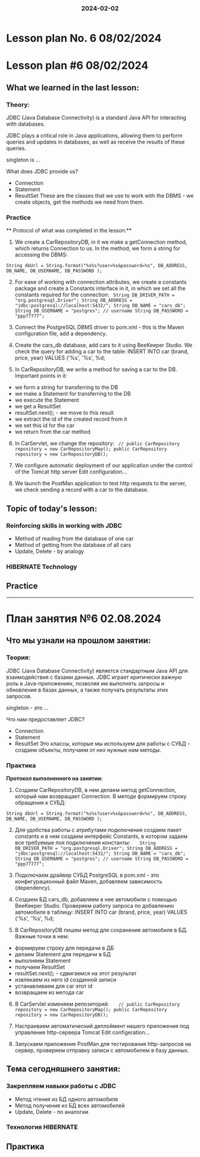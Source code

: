 
<h3 style="text-align: center; padding-bottom: 14px">2024-02-02</h3>

# Lesson plan No. 6 08/02/2024

# Lesson plan #6 08/02/2024

## What we learned in the last lesson:
### Theory:
JDBC (Java Database Connectivity) is a standard Java API for interacting with databases.

JDBC plays a critical role in Java applications, allowing them to perform queries and updates in databases, as well as receive the results of these queries.

singleton is ...

What does JDBC provide us?
* Connection
* Statement
* ResultSet
  These are the classes that we use to work with the DBMS - we create objects, get the methods we need from them.

### Practice
** Protocol of what was completed in the lesson:**
1. We create a CarRepositoryDB, in it we make a getConnection method, which returns Connection to us.
   In the method, we form a string for accessing the DBMS:

`String dbUrl = String.format("%s%s?user=%s&password=%s", DB_ADDRESS, DB_NAME, DB_USERNAME, DB_PASSWORD );`

2. For ease of working with connection attributes, we create a constants package and create a Constants interface in it, in which we set all the constants required for the connection:
   ` String DB_DRIVER_PATH = "org.postgresql.Driver";
   String DB_ADDRESS = "jdbc:postgresql://localhost:5432/";
   String DB_NAME = "cars_db";
   String DB_USERNAME = "postgres"; // username
   String DB_PASSWORD = "ppp77777";`

3. Connect the PostgreSQL DBMS driver to pom.xml - this is the Maven configuration file, add a dependency.

4. Create the cars_db database, add cars to it using BeeKeeper Studio.
   We check the query for adding a car to the table:
   INSERT INTO car (brand, price, year) VALUES ('%s', '%s', %d;

5. In CarRepositoryDB, we write a method for saving a car to the DB. Important points in it:
* we form a string for transferring to the DB
* we make a Statement for transferring to the DB
* we execute the Statement
* we get a ResultSet
* resultSet.next(); - we move to this result
* we extract the id of the created record from it
* we set this id for the car
* we return from the car method

6. In CarServlet, we change the repository:
   ` // public CarRepository repository = new CarRepositoryMap();
   public CarRepository repository = new CarRepositoryDB();`

7. We configure automatic deployment of our application under the control of the Tomcat http server
   Edit configuration...

8. We launch the PostMan application to test http requests to the server, we check sending a record with a car to the database.

## Topic of today's lesson:
### Reinforcing skills in working with JDBC
* Method of reading from the database of one car
* Method of getting from the database of all cars
* Update, Delete - by analogy

### HIBERNATE Technology

## Practice

___

# План занятия №6 02.08.2024

## Что мы узнали на прошлом занятии:
### Теория:
JDBC (Java Database Connectivity) является стандартным Java API для взаимодействия с базами данных. 
JDBC играет критически важную роль в Java-приложениях, позволяя им выполнять запросы и обновления в базах данных, а также получать результаты этих запросов.

singleton - это ...

Что нам предоставляет JDBC?
* Connection
* Statement
* ResultSet 
Это классы, которые мы используем для работы с СУБД - создаем объекты, получаем от них нужные нам методы. 

### Практика
**Протокол выполненного на занятии:**
1. Создаем CarRepositoryDB, в нем делаем метод getConnection, который нам возвращает Connection.
В методе формируем строку обращения к СУБД:

`String dbUrl = String.format("%s%s?user=%s&password=%s", DB_ADDRESS, DB_NAME, DB_USERNAME, DB_PASSWORD );`

2. Для удобства работы с атрибутами подключения создаем пакет constants и в нем создаем интерфейс Constants, в котором задаем все требуемые лоя подключения константы:
`   String DB_DRIVER_PATH = "org.postgresql.Driver";
   String DB_ADDRESS = "jdbc:postgresql://localhost:5432/";
   String DB_NAME = "cars_db";
   String DB_USERNAME = "postgres"; // username
   String DB_PASSWORD = "ppp77777";`

3. Подключаем драйвер СУБД PostgreSQL в pom.xml - это конфигурационный файл Maven, добавляем зависимость (dependency).

4. Создаем БД cars_db, добавляем в нее автомобили с помощью BeeKeeper Studio. 
Проверяем работу запроса по добавлению автомобиля в таблицу:
   INSERT INTO car (brand, price, year) VALUES ('%s', '%s', %d;

5. В CarRepositoryDB пишем метод для сохранения автомобиля в БД. Важные точки в нем:
* формируем строку для передачи в ДБ
* делаем Statement для передачи в БД
* выполняем Statement
* получаем ResultSet
* resultSet.next(); - сдвигаемся на этот результат
* извлекаем из него id созданной записи
* устанавливаем для car этот id
* возвращаем из метода car

6. В CarServlet изменяем репозиторий:
`   // public CarRepository repository = new CarRepositoryMap();
   public CarRepository repository = new CarRepositoryDB();`

7. Настраиваем автоматический деплоймент нашего приложения под управление http-сервера Tomcat
Edit configeration...

8. Запускаем приложение PostMan для тестирования http-запросов на сервер, проверяем отправку записи с автомобилем в базу данных.

## Тема сегодняшнего занятия:
### Закрепляем навыки работы с JDBC
* Метод чтения из БД одного автомобиля
* Метод получения из БД всех автомобилей
* Update, Delete - по аналогии

### Технология HIBERNATE

## Практика


